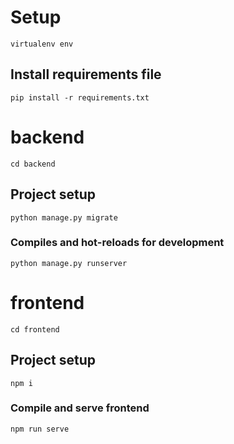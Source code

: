 # Setup

```
virtualenv env
```

## Install requirements file
```
pip install -r requirements.txt
```

# backend

```
cd backend
```

## Project setup
```
python manage.py migrate
```

### Compiles and hot-reloads for development
```
python manage.py runserver
```


# frontend

```
cd frontend
```

## Project setup
```
npm i
```

### Compile and serve frontend
```
npm run serve
```


